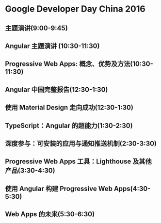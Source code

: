# Google Developer Day China 2016

## 主题演讲(9:00-9:45)

## Angular 主题演讲 (10:30-11:30)

## Progressive Web Apps: 概念、优势及方法(10:30-11:30)

## Angular 中国完整报告(12:30-1:30)

## 使用 Material Design 走向成功(12:30-1:30)

## TypeScript：Angular 的超能力(1:30-2:30)
   
## 深度参与：可安装的应用与通知推送机制(2:30-3:30)
   
## Progressive Web Apps 工具：Lighthouse 及其他产品(3:30-4:30)

## 使用 Angular 构建 Progressive Web Apps(4:30-5:30)

## Web Apps 的未来(5:30-6:30)